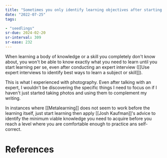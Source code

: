 ```yaml
---
title: "Sometimes you only identify learning objectives after starting to learn"
date: "2022-07-25"
tags:

- "seedlings"
sr-due: 2024-02-20
sr-interval: 309
sr-ease: 232
---
```


When learning a body of knowledge or a skill you completely don't know about, you won't be able to know exactly what you need to learn until you start learning per se, even after conducting an expert interview ([[Use expert interviews to identify best ways to learn a subject or skill]]).

This is what I experienced with photography. Even after talking with an expert, I wouldn't be discovering the specific things I need to focus on if I haven't just started taking photos and using them to complement my writing.

In instances where [[Metalearning]] does not seem to work before the learning itself, just start learning then apply [[Josh Kaufman]]'s advice to identify the minimum viable knowledge you need to acquire before you reach a level where you are comfortable enough to practice ans self-correct.

# References
